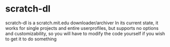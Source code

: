# scratch-dl
scratch-dl is a scratch.mit.edu downloader/archiver
In its current state, it works for single projects and entire userprofiles, but supports no options and customizability, so you will have to modify the code yourself if you wish to get it to do something
